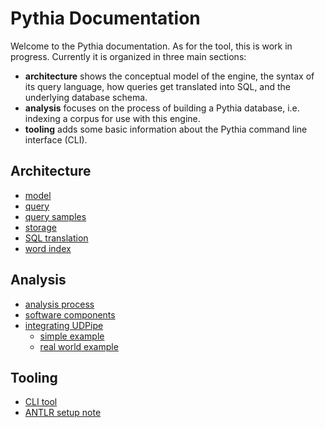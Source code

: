 # Pythia Documentation

Welcome to the Pythia documentation. As for the tool, this is work in progress. Currently it is organized in three main sections:

- **architecture** shows the conceptual model of the engine, the syntax of its query language, how queries get translated into SQL, and the underlying database schema.
- **analysis** focuses on the process of building a Pythia database, i.e. indexing a corpus for use with this engine.
- **tooling** adds some basic information about the Pythia command line interface (CLI).

## Architecture

- [model](model.md)
- [query](query.md)
- [query samples](query-samples.md)
- [storage](storage.md)
- [SQL translation](sql.md)
- [word index](words.md)

## Analysis

- [analysis process](analysis.md)
- [software components](components.md)
- [integrating UDPipe](udp.md)
  - [simple example](example.md)
  - [real world example](example-ac.md)

## Tooling

- [CLI tool](cli.md)
- [ANTLR setup note](antlr.md)
